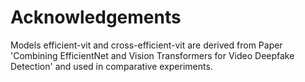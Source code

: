 # Acknowledgements
Models efficient-vit and cross-efficient-vit are derived from Paper 'Combining EfficientNet and Vision Transformers
for Video Deepfake Detection' and used in comparative experiments.
